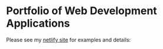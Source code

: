 # Portfolio of Web Development Applications

Please see my [netlify site](https://jesse-portfolio-v2.netlify.app/about) for examples and details: 
  

